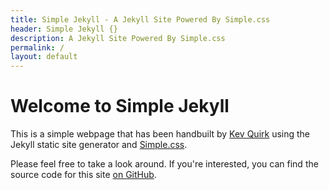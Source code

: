 ```yaml
---
title: Simple Jekyll - A Jekyll Site Powered By Simple.css
header: Simple Jekyll {}
description: A Jekyll Site Powered By Simple.css
permalink: /
layout: default
---
```


# Welcome to Simple Jekyll

This is a simple webpage that has been handbuilt by [Kev Quirk](https://kevq.uk) using the Jekyll static site generator and [Simple.css](https://simplecss.org).

Please feel free to take a look around. If you're interested, you can find the source code for this site [on GitHub](https://github.com/kevquirk/jekyll-simple.css).
